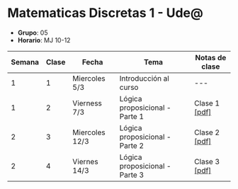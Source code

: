 # Matematicas Discretas 1 - Ude@

* **Grupo**: 05
* **Horario**: MJ 10-12


| Semana | Clase | Fecha           | Tema                               | Notas de clase                            |
|--------|-------|-----------------|------------------------------------|-------------------------------------------|
| 1      | 1     | Miercoles 5/3   | Introducción al curso              | ---                                       |
| 1      | 2     | Vierness 7/3    | Lógica proposicional - Parte 1     | Clase 1 [[pdf]](clase1_07-03-2025.pdf)    |
| 2      | 3     | Miercoles 12/3  | Lógica proposicional - Parte 2     | Clase 2 [[pdf]](clase2_12-03-2025.pdf)    |
| 2      | 4     | Viernes 14/3    | Lógica proposicional - Parte 3     | Clase 3 [[pdf]](clase3_14-03-2025.pdf)    |

